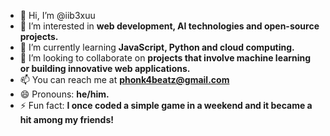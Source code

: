 - 👋 Hi, I’m @iib3xuu  
- 👀 I’m interested in **web development, AI technologies and open-source projects.**  
- 🌱 I’m currently learning **JavaScript, Python and cloud computing.**  
- 💞️ I’m looking to collaborate on **projects that involve machine learning or building innovative web applications.**  
- 📫 You can reach me at **phonk4beatz@gmail.com**  
- 😄 Pronouns: **he/him.**  
- ⚡ Fun fact: **I once coded a simple game in a weekend and it became a hit among my friends!**  
